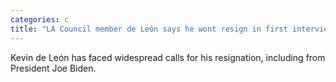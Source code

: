 ```yaml
---
categories: c
title: "LA Council member de León says he wont resign in first interviews since release of leaked recording ignited scandal"
---
```

Kevin de León has faced widespread calls for his resignation, including from President Joe Biden.